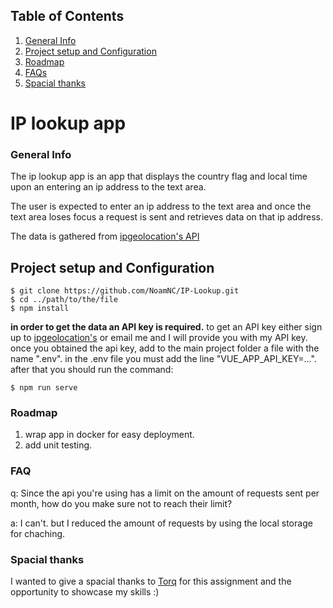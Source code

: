 
## Table of Contents
1. [General Info](#general-info)
2. [Project setup and Configuration](#project-setup-and-configuration)
3. [Roadmap](#roadmap)
4. [FAQs](#faqs)
5. [Spacial thanks](#spacial-thanks)

# IP lookup app
### General Info
The ip lookup app is an app that displays the country flag and local time upon an entering an ip address to the text area.

The user is expected to enter an ip address to the text area and once the text area loses focus a request is sent and retrieves data on that ip address.

The data is gathered from [ipgeolocation's API](https://app.ipgeolocation.io/)

## Project setup and Configuration


```
$ git clone https://github.com/NoamNC/IP-Lookup.git
$ cd ../path/to/the/file
$ npm install
```

**in order to get the data an API key is required.**
to get an API key either sign up to [ipgeolocation's](https://app.ipgeolocation.io/) or email me and I will provide you with my API key.
once you obtained the api key, add to the main project folder a file with the name ".env".
in the .env file you must add the line "VUE_APP_API_KEY=...".
after that you should run the command:
```
$ npm run serve
```

### Roadmap
1. wrap app in docker for easy deployment.
2. add unit testing.


### FAQ

q: Since the api you're using has a limit on the amount of requests sent per month, how do you make sure not to reach their limit?

a: I can't. but I reduced the amount of requests by using the local storage for chaching.

### Spacial thanks
I wanted to give a spacial thanks to [Torq](https://torq.io/) for this assignment and the opportunity to showcase my skills :)


